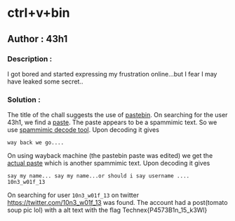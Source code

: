 # ctrl+v+bin
## Author : 43h1

### Description :
I got bored and started expressing my frustration online...but I fear I may have leaked some secret..

### Solution :
The title of the chall suggests the use of [pastebin](https://pastebin.com/).
On  searching for the user 43h1, we find a [paste](https://pastebin.com/Rwjdj3ku). The paste appears to be a spammimic text. So we use [spammimic decode tool](https://www.spammimic.com/decode.shtml).
Upon decoding it gives
```text
way back we go....
```
On using wayback machine (the pastebin paste was edited) we get the [actual paste](https://web.archive.org/web/20240315072259/https://pastebin.com/Rwjdj3ku) which is another spammimic text. Upon decoding it gives
```text
say my name... say my name...or should i say username ....     10n3_w01f_13
```
On searching for user ```10n3_w01f_13``` on twitter https://twitter.com/10n3_w01f_13 was found. The account had a post(tomato soup pic lol) with a alt text with the flag
Technex{P4573B1n_15_k3Wl}
